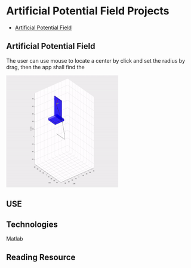 # Artificial Potential Field Projects
* [Artificial Potential Field](#artificial-potential-field)

## Artificial Potential Field
The user can use mouse to locate a center by click and set the radius by drag, then the app shall find the
<!--![Alt Text](https://github.com/cchun319/GUI_fun/blob/main/circle.gif)-->
<img src="GIF/apf.gif" width="300" height="300"/>

## USE

## Technologies
Matlab

## Reading Resource
